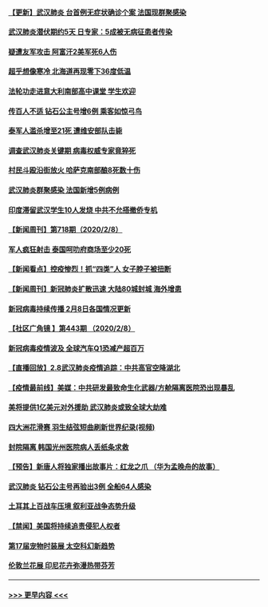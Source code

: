 #### [【更新】武汉肺炎 台首例无症状确诊个案 法国现群聚感染](../pages/prog202/a102770740.md?t=02092033) 
#### [武汉肺炎潜伏期约5天 日专家：5成被无病征患者传染](../pages/prog202/a102773145.md?t=02092033) 
#### [疑遭友军攻击 阿富汗2美军死6人伤](../pages/prog202/a102773140.md?t=02092033) 
#### [超乎想像寒冷 北海道再现零下36度低温](../pages/prog202/a102773122.md?t=02092033) 
#### [法轮功走进意大利南部高中课堂 学生欢迎](../pages/prog202/a102773105.md?t=02092033) 
#### [传百人不适 钻石公主号增6例 乘客如惊弓鸟](../pages/prog202/a102773051.md?t=02092033) 
#### [泰军人滥杀增至21死 遭维安部队击毙](../pages/prog202/a102772913.md?t=02092033) 
#### [调查武汉肺炎关键期 病毒权威专家竟猝死](../pages/prog202/a102773033.md?t=02092033) 
#### [村民斗殴沿街放火 哈萨克南部酿8死数十伤](../pages/prog202/a102772980.md?t=02092033) 
#### [武汉肺炎群聚感染 法国新增5例病例](../pages/prog202/a102772957.md?t=02092033) 
#### [印度滞留武汉学生10人发烧 中共不允搭撤侨专机](../pages/prog202/a102772946.md?t=02092033) 
#### [【新闻周刊】第718期（2020/2/8）](../pages/prog202/a102772921.md?t=02092033) 
#### [军人疯狂射击 泰国呵叻府商场至少20死](../pages/prog202/a102772833.md?t=02092033) 
#### [【新闻看点】控疫惨烈！抓“四类”人 女子脖子被扭断](../pages/prog202/a102772896.md?t=02092033) 
#### [【新闻周刊】新冠肺炎扩散迅速 大陆80城封城 海外增患](../pages/prog202/a102772852.md?t=02092033) 
#### [新冠病毒持续传播 2月8日各国情况更新](../pages/prog202/a102772826.md?t=02092033) 
#### [【社区广角镜  】第443期  （2020/2/8）](../pages/prog202/a102772736.md?t=02092033) 
#### [新冠病毒疫情波及 全球汽车Q1恐减产超百万](../pages/prog202/a102772695.md?t=02092033) 
#### [【直播回放】2.8武汉肺炎疫情追踪：中共高官空降湖北](../pages/prog202/a102772618.md?t=02092033) 
#### [【疫情最前线】美媒：中共研发最致命生化武器/方舱隔离医院恐出现暴乱](../pages/prog202/a102772439.md?t=02092033) 
#### [美将提供1亿美元对外援助 武汉肺炎或致全球大劫难](../pages/prog202/a102772361.md?t=02092033) 
#### [四大洲花滑赛 羽生结弦短曲刷新世界纪录(视频)](../pages/prog202/a102772341.md?t=02092033) 
#### [封院隔离 韩国光州医院病人丢纸条求救](../pages/prog202/a102772282.md?t=02092033) 
#### [【预告】新唐人将独家播出故事片：红龙之爪 （华为孟晚舟的故事）](../pages/prog202/a102767728.md?t=02092033) 
#### [武汉肺炎 钻石公主号再验出3例 全船64人感染](../pages/prog202/a102771726.md?t=02092033) 
#### [土耳其上百战车压境 叙利亚战争态势升级](../pages/prog202/a102772132.md?t=02092033) 
#### [【禁闻】美国将持续追责侵犯人权者](../pages/prog202/a102772042.md?t=02092033) 
#### [第17届宠物时装展 太空科幻新趋势](../pages/prog202/a102772033.md?t=02092033) 
#### [伦敦兰花展 印尼花卉弥漫热带芬芳](../pages/prog202/a102772026.md?t=02092033) 

----
#### [ >>> 更早内容 <<< ](../indexes/prog202-earlier.md)
